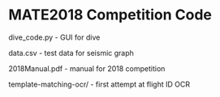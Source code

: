 # MATE2018 Competition Code

dive_code.py            - GUI for dive

data.csv                - test data for seismic graph

2018Manual.pdf          - manual for 2018 competition

template-matching-ocr/  - first attempt at flight ID OCR
